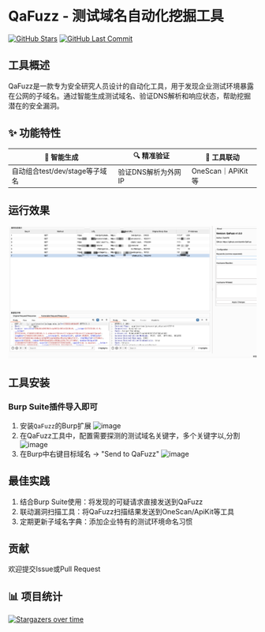 # QaFuzz - 测试域名自动化挖掘工具

[![GitHub Stars](https://img.shields.io/github/stars/darkfiv/QaFuzz?style=for-the-badge)](https://github.com/darkfiv/QaFuzz/stargazers)
[![GitHub Last Commit](https://img.shields.io/github/last-commit/darkfiv/QaFuzz?style=for-the-badge)](https://github.com/darkfiv/QaFuzz/commits/main)


## 工具概述
QaFuzz是一款专为安全研究人员设计的自动化工具，用于发现企业测试环境暴露在公网的子域名。通过智能生成测试域名、验证DNS解析和响应状态，帮助挖掘潜在的安全漏洞。

## ✨ 功能特性

<div align="center">

| 🎯 智能生成 | 🔍 精准验证 | 🤝 工具联动 |
|------------|------------|------------|
| 自动组合test/dev/stage等子域名 | 验证DNS解析为外网IP | OneScan｜APiKit等 |


</div>



## 运行效果
![运行示例](/img/vuln1.png)  <!-- 请将截图保存至此路径 -->

## 工具安装
### Burp Suite插件导入即可
1. 安装`QaFuzz`的Burp扩展
   ![image](https://github.com/user-attachments/assets/0d5794ab-c842-4255-bcfd-dc4c2e70c558)
2. 在QaFuzz工具中，配置需要探测的测试域名关键字，多个关键字以,分割
   ![image](https://github.com/user-attachments/assets/3aa1b50d-fe80-4a2c-9d92-bd4576f4c701)
3. 在Burp中右键目标域名 → "Send to QaFuzz"
   ![image](https://github.com/user-attachments/assets/e91f016c-b8b3-452f-9983-4d583864cbdc)




## 最佳实践
1. 结合Burp Suite使用：将发现的可疑请求直接发送到QaFuzz
2. 联动漏洞扫描工具：将QaFuzz扫描结果发送到OneScan/ApiKit等工具
3. 定期更新子域名字典：添加企业特有的测试环境命名习惯

## 贡献
欢迎提交Issue或Pull Request


## 📊 项目统计
[![Stargazers over time](https://starchart.cc/darkfiv/QaFuzz.svg)](https://starchart.cc/darkfiv/QaFuzz.svg)
